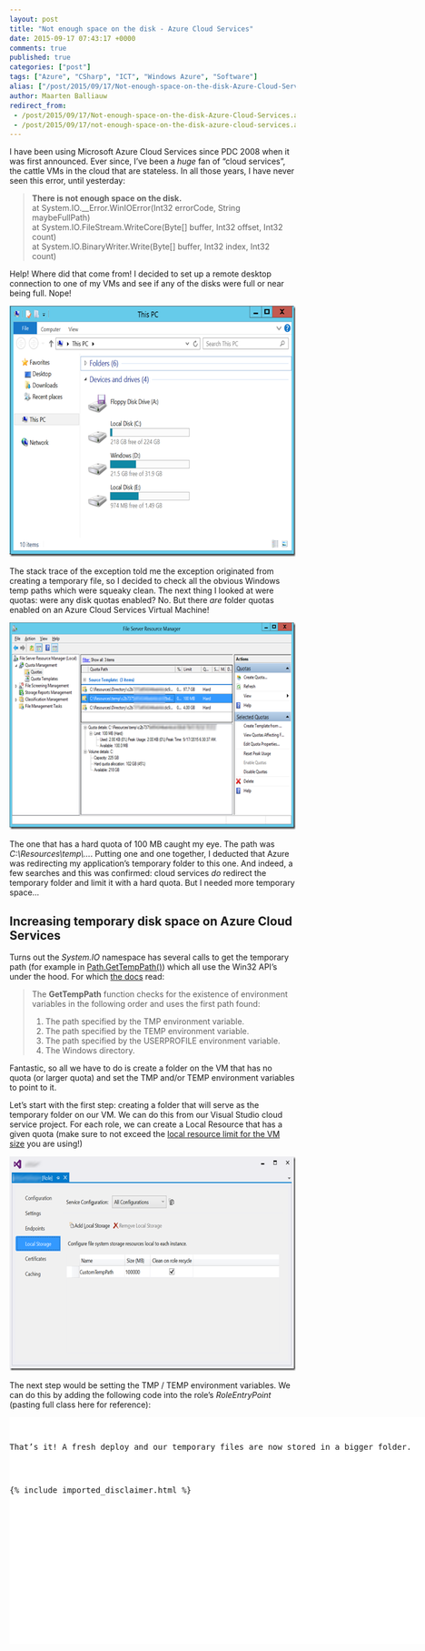 ```yaml
---
layout: post
title: "Not enough space on the disk - Azure Cloud Services"
date: 2015-09-17 07:43:17 +0000
comments: true
published: true
categories: ["post"]
tags: ["Azure", "CSharp", "ICT", "Windows Azure", "Software"]
alias: ["/post/2015/09/17/Not-enough-space-on-the-disk-Azure-Cloud-Services.aspx", "/post/2015/09/17/not-enough-space-on-the-disk-azure-cloud-services.aspx"]
author: Maarten Balliauw
redirect_from:
 - /post/2015/09/17/Not-enough-space-on-the-disk-Azure-Cloud-Services.aspx
 - /post/2015/09/17/not-enough-space-on-the-disk-azure-cloud-services.aspx
---
```

<p>I have been using Microsoft Azure Cloud Services since PDC 2008 when it was first announced. Ever since, I’ve been a <em>huge</em> fan of “cloud services”, the cattle VMs in the cloud that are stateless. In all those years, I have never seen this error, until yesterday:</p> 

<blockquote> <p><strong>There is not enough space on the disk.</strong><br>at System.IO.__Error.WinIOError(Int32 errorCode, String maybeFullPath)<br>at System.IO.FileStream.WriteCore(Byte[] buffer, Int32 offset, Int32 count)<br>at System.IO.BinaryWriter.Write(Byte[] buffer, Int32 index, Int32 count)</p>

</blockquote>

 <p>Help! Where did that come from! I decided to set up a remote desktop connection to one of my VMs and see if any of the disks were full or near being full. Nope!</p> <p><a href="/images/image_357.png"><img title="Azure temp path full" style="border-left-width: 0px; border-right-width: 0px; background-image: none; border-bottom-width: 0px; padding-top: 0px; padding-left: 0px; display: inline; padding-right: 0px; border-top-width: 0px" border="0" alt="Azure temp path full" src="/images/image_thumb_317.png" width="644" height="441"></a></p> <p>The stack trace of the exception told me the exception originated from creating a temporary file, so I decided to check all the obvious Windows temp paths which were squeaky clean. The next thing I looked at were quotas: were any disk quotas enabled? No. But there <em>are</em> folder quotas enabled on an Azure Cloud Services Virtual Machine!</p> <p><a href="/images/image_358.png"><img title="Azure temporary folder TEMP TMP quotas 100 MB" style="border-left-width: 0px; border-right-width: 0px; background-image: none; border-bottom-width: 0px; padding-top: 0px; padding-left: 0px; display: inline; padding-right: 0px; border-top-width: 0px" border="0" alt="Azure temporary folder TEMP TMP quotas 100 MB" src="/images/image_thumb_318.png" width="644" height="364"></a></p> <p>The one that has a hard quota of 100 MB caught my eye. The path was <em>C:\Resources\temp\…</em>. Putting one and one together, I deducted that Azure was redirecting my application’s temporary folder to this one. And indeed, a few searches and this was confirmed: cloud services <em>do </em>redirect the temporary folder and limit it with a hard quota. But I needed more temporary space…</p> <h2>Increasing temporary disk space on Azure Cloud Services</h2> <p>Turns out the <em>System.IO</em> namespace has several calls to get the temporary path (for example in <a href="http://referencesource.microsoft.com/#mscorlib/system/io/path.cs,886">Path.GetTempPath()</a>) which all use the Win32 API’s under the hood. For which <a href="https://msdn.microsoft.com/en-us/library/windows/desktop/aa364992(v=vs.85).aspx">the docs</a> read:</p> 

<blockquote> <p>The <strong>GetTempPath</strong> function checks for the existence of environment variables in the following order and uses the first path found:  <ol> <li>The path specified by the TMP environment variable.  <li>The path specified by the TEMP environment variable.  <li>The path specified by the USERPROFILE environment variable.  <li>The Windows directory.</li></ol>

</blockquote>

 <p>Fantastic, so all we have to do is create a folder on the VM that has no quota (or larger quota) and set the TMP and/or TEMP environment variables to point to it.</p> <p>Let’s start with the first step: creating a folder that will serve as the temporary folder on our VM. We can do this from our Visual Studio cloud service project. For each role, we can create a Local Resource that has a given quota (make sure to not exceed the <a href="https://azure.microsoft.com/en-us/documentation/articles/cloud-services-sizes-specs/">local resource limit for the VM size</a> you are using!)</p> <p><a href="/images/image_359.png"><img title="Create local resource on Azure VM" style="border-left-width: 0px; border-right-width: 0px; background-image: none; border-bottom-width: 0px; padding-top: 0px; padding-left: 0px; display: inline; padding-right: 0px; border-top-width: 0px" border="0" alt="Create local resource on Azure VM" src="/images/image_thumb_319.png" width="644" height="377"></a></p> <p>The next step would be setting the TMP / TEMP environment variables. We can do this by adding the following code into the role’s <em>RoleEntryPoint</em> (pasting full class here for reference):</p> <div id="scid:9D7513F9-C04C-4721-824A-2B34F0212519:ae5e598a-b342-4ef3-8bfe-f0859bbd8d8b" class="wlWriterEditableSmartContent" style="float: none; padding-bottom: 0px; padding-top: 0px; padding-left: 0px; margin: 0px; display: inline; padding-right: 0px"><pre style=" width: 829px; height: 398px;background-color:White;overflow: auto;"><div><!--

Code highlighting produced by Actipro CodeHighlighter (freeware)
http://www.CodeHighlighter.com/

--><span style="color: #0000FF;">public</span><span style="color: #000000;"> </span><span style="color: #0000FF;">class</span><span style="color: #000000;"> WorkerRole : RoleEntryPoint
{
    </span><span style="color: #0000FF;">private</span><span style="color: #000000;"> </span><span style="color: #0000FF;">const</span><span style="color: #000000;"> </span><span style="color: #0000FF;">string</span><span style="color: #000000;"> _customTempPathResource </span><span style="color: #000000;">=</span><span style="color: #000000;"> </span><span style="color: #800000;">&quot;</span><span style="color: #800000;">CustomTempPath</span><span style="color: #800000;">&quot;</span><span style="color: #000000;">;

    </span><span style="color: #0000FF;">private</span><span style="color: #000000;"> CancellationTokenSource _cancellationTokenSource;

    </span><span style="color: #0000FF;">public</span><span style="color: #000000;"> </span><span style="color: #0000FF;">override</span><span style="color: #000000;"> </span><span style="color: #0000FF;">bool</span><span style="color: #000000;"> OnStart()
    {
        </span><span style="color: #008000;">//</span><span style="color: #008000;"> Set TEMP path on current role</span><span style="color: #008000;">
</span><span style="color: #000000;">        </span><span style="color: #0000FF;">string</span><span style="color: #000000;"> customTempPath </span><span style="color: #000000;">=</span><span style="color: #000000;"> RoleEnvironment.GetLocalResource(_customTempPathResource).RootPath;
        Environment.SetEnvironmentVariable(</span><span style="color: #800000;">&quot;</span><span style="color: #800000;">TMP</span><span style="color: #800000;">&quot;</span><span style="color: #000000;">, customTempPath);
        Environment.SetEnvironmentVariable(</span><span style="color: #800000;">&quot;</span><span style="color: #800000;">TEMP</span><span style="color: #800000;">&quot;</span><span style="color: #000000;">, customTempPath);

        </span><span style="color: #0000FF;">return</span><span style="color: #000000;"> </span><span style="color: #0000FF;">base</span><span style="color: #000000;">.OnStart();
    }
}</span></div></pre><!-- Code inserted with Steve Dunn's Windows Live Writer Code Formatter Plugin.  http://dunnhq.com --></div>
<p>That’s it! A fresh deploy and our temporary files are now stored in a bigger folder.</p>

{% include imported_disclaimer.html %}

